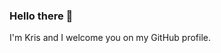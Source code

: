 ### Hello there 👋

I'm Kris and I welcome you on my GitHub profile.

<!--- I’m currently working on my skills in:
  - Python 🐍
  - Networking 🌐 (including Docker and AWS ☁️) --->
